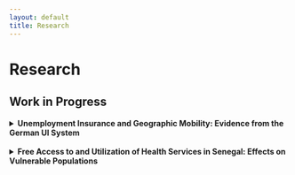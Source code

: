 ```yaml
---
layout: default
title: Research
---
```


# Research

## Work in Progress

<details>
  <summary><strong>Unemployment Insurance and Geographic Mobility: Evidence from the German UI System</strong></summary>

  <p><em>with Konstantinos Tatsiramos</em></p>

  <p>Abstract Under Construction</p>
</details>

<br>

<details>
  <summary><strong>Free Access to and Utilization of Health Services in Senegal: Effects on Vulnerable Populations</strong></summary>

  <p><em>with Michel Tenikue</em></p>

  <p>Abstract Under Construction</p>
</details>
